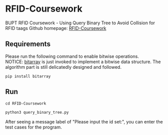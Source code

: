 # RFID-Coursework
BUPT RFID Coursework - Using Query Binary Tree to Avoid Collision for RFID taags
Github homepage: [RFID-Coursework](https://github.com/dykderrick/RFID-Coursework)

## Requirements
Please run the following command to enable bitwise operations.  
NOTICE: [bitarray](https://pypi.org/project/bitarray/) is just invoked to implement a bitwise data structure. The algorithm part is still delicatedly designed and followed.
```commandline
pip install bitarray
```

## Run
```commandline
cd RFID-Coursework

python3 query_binary_tree.py
```
After seeing a message label of "Please input the id set:", you can enter the test cases for the program.
